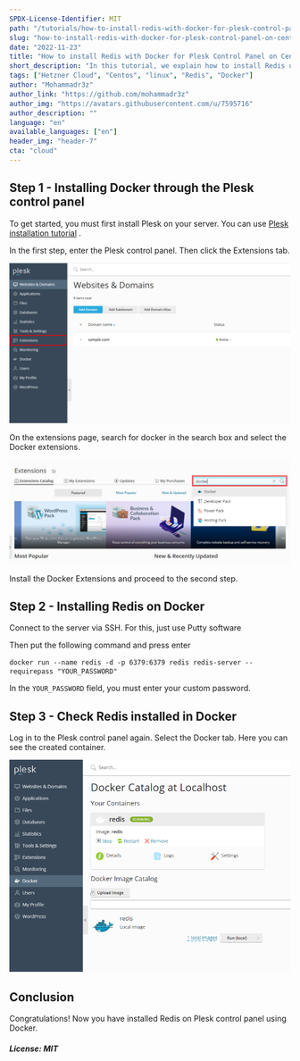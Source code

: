 ```yaml
---
SPDX-License-Identifier: MIT
path: "/tutorials/how-to-install-redis-with-docker-for-plesk-control-panel-on-centos-7"
slug: "how-to-install-redis-with-docker-for-plesk-control-panel-on-centos-7"
date: "2022-11-23"
title: "How to install Redis with Docker for Plesk Control Panel on Centos 7"
short_description: "In this tutorial, we explain how to install Redis using Docker in the Plesk control panel."
tags: ["Hetzner Cloud", "Centos", "linux", "Redis", "Docker"]
author: "Mohammadr3z"
author_link: "https://github.com/mohammadr3z"
author_img: "https://avatars.githubusercontent.com/u/7595716"
author_description: ""
language: "en"
available_languages: ["en"]
header_img: "header-7"
cta: "cloud"
---
```


## Step 1 - Installing Docker through the Plesk control panel

To get started, you must first install Plesk on your server. You can use [Plesk installation tutorial](https://community.hetzner.com/tutorials/install-plesk-cloud-server) .

In the first step, enter the Plesk control panel. Then click the Extensions tab.

![alt text](./images/extesion-tab.png "Logo Title Text 1")

On the extensions page, search for docker in the search box and select the Docker extensions.

![alt text](./images/docker-extensions.png "Logo Title Text 1")

Install the Docker Extensions and proceed to the second step.

## Step 2 - Installing Redis on Docker

Connect to the server via SSH. For this, just use Putty software

Then put the following command and press enter

```console
docker run --name redis -d -p 6379:6379 redis redis-server --requirepass "YOUR_PASSWORD"
```

In the `YOUR_PASSWORD` field, you must enter your custom password.

## Step 3 - Check Redis installed in Docker

Log in to the Plesk control panel again. Select the Docker tab. Here you can see the created container.

![alt text](./images/redis-docker.png "Logo Title Text 1")

## Conclusion

Congratulations! Now you have installed Redis on Plesk control panel using Docker.

##### License: MIT

<!--

Contributor's Certificate of Origin

By making a contribution to this project, I certify that:

(a) The contribution was created in whole or in part by me and I have
    the right to submit it under the license indicated in the file; or

(b) The contribution is based upon previous work that, to the best of my
    knowledge, is covered under an appropriate license and I have the
    right under that license to submit that work with modifications,
    whether created in whole or in part by me, under the same license
    (unless I am permitted to submit under a different license), as
    indicated in the file; or

(c) The contribution was provided directly to me by some other person
    who certified (a), (b) or (c) and I have not modified it.

(d) I understand and agree that this project and the contribution are
    public and that a record of the contribution (including all personal
    information I submit with it, including my sign-off) is maintained
    indefinitely and may be redistributed consistent with this project
    or the license(s) involved.

Signed-off-by: Patrick Michl <huanzodev@gmail.com>

-->


